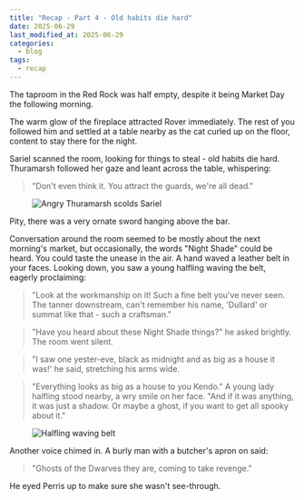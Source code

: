 ```yaml
---
title: "Recap - Part 4 - Old habits die hard"
date: 2025-06-29
last_modified_at: 2025-06-29
categories:
  - blog
tags:
  - recap
---
```


The taproom in the Red Rock was half empty, despite it being Market Day the following morning. 

The warm glow of the fireplace attracted Rover immediately. The rest of you followed him and settled at a table nearby as the cat curled up on the floor, content to stay there for the night.

Sariel scanned the room, looking for things to steal - old habits die hard. Thuramarsh followed her gaze and leant across the table, whispering:

>"Don't even think it. You attract the guards, we're all dead." 

<figure class="image-caption">
  <img src="{{ site.baseurl }}/assets/images/angry-thuramarsh-scolds-sariel.png" alt="Angry Thuramarsh scolds Sariel">
</figure>

Pity, there was a very ornate sword hanging above the bar. 

Conversation around the room seemed to be mostly about the next morning's market, but occasionally, the words "Night Shade" could be heard. You could taste the unease in the air. A hand waved a leather belt in your faces. Looking down, you saw a young halfling waving the belt, eagerly proclaiming:

<blockquote> "Look at the workmanship on it! Such a fine belt you've never seen. The tanner downstream, can't remember his name, 'Dullard' or summat like that - such a craftsman." </blockquote>

<blockquote>"Have you heard about these Night Shade things?" he asked brightly. The room went silent. </blockquote>

<blockquote>"I saw one yester-eve, black as midnight and as big as a house it was!' he said, stretching his arms wide.</blockquote>

<blockquote>"Everything looks as big as a house to you Kendo." A young lady halfling stood nearby, a wry smile on her face. "And if it was anything, it was just a shadow. Or maybe a ghost, if you want to get all spooky about it."</blockquote>

<figure class="image-caption">
  <img src="{{ site.baseurl }}/assets/images/halfling-swinging-belt.png" alt="Halfling waving belt">
</figure>

Another voice chimed in. A burly man with a butcher's apron on said:
>"Ghosts of the Dwarves they are, coming to take revenge." 

He eyed Perris up to make sure she wasn't see-through.

